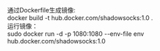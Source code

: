通过Dockerfile生成镜像:<br>
docker build -t hub.docker.com/shadowsocks:1.0 .<br>
运行镜像：<br>
sudo docker run -d -p 1080:1080 --env-file env hub.docker.com/shadowsocks:1.0<br>
